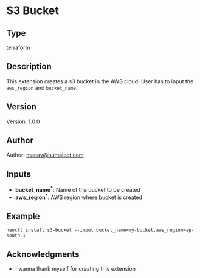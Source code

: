 # S3 Bucket

## Type

terraform

## Description

This extension creates a s3 bucket in the AWS cloud. User has to input the `aws_region` and `bucket_name`.

## Version

Version: 1.0.0

## Author

Author: manav@humalect.com

## Inputs

- **bucket_name<sup>*</sup>**:  Name of the bucket to be created
- **aws_region<sup>*</sup>**:  AWS region where bucket is created

## Example

```
heoctl install s3-bucket --input bucket_name=my-bucket,aws_region=ap-south-1
```

## Acknowledgments

- I wanna thank myself for creating this extension